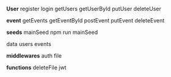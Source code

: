**User**
register
login
getUsers
getUserById
putUser
deleteUser

**event**
getEvents
getEventById
postEvent
putEvent
deleteEvent

**seeds**
mainSeed
npm run mainSeed

data
users
events

**middlewares**
auth
file

**functions**
deleteFile
jwt
